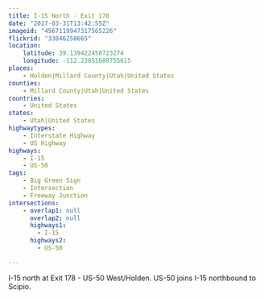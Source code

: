 ```yaml
---
title: I-15 North - Exit 178
date: "2017-03-31T13:42:55Z"
imageid: "4567119947317565226"
flickrid: "33846258665"
location:
    latitude: 39.139422458723274
    longitude: -112.23851680755615
places:
    - Holden|Millard County|Utah|United States
counties:
    - Millard County|Utah|United States
countries:
    - United States
states:
    - Utah|United States
highwaytypes:
    - Interstate Highway
    - US Highway
highways:
    - I-15
    - US-50
tags:
    - Big Green Sign
    - Intersection
    - Freeway Junction
intersections:
    - overlap1: null
      overlap2: null
      highways1:
        - I-15
      highways2:
        - US-50

---
```

I-15 north at Exit 178 - US-50 West/Holden.  US-50 joins I-15 northbound to Scipio.